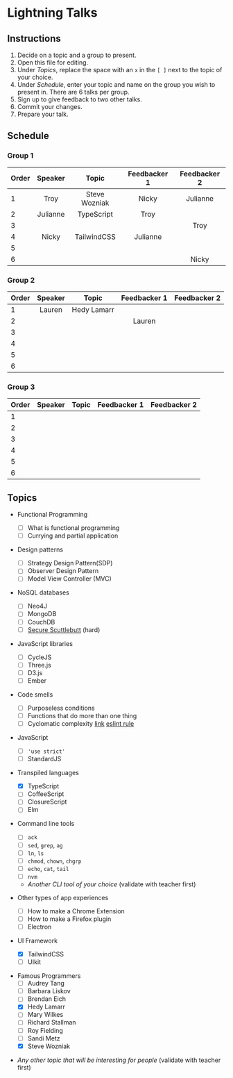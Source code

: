 # Lightning Talks

## Instructions

1. Decide on a topic and a group to present.
1. Open this file for editing.
1. Under _Topics_, replace the space with an `x` in the `[ ]` next to the topic of your choice.
1. Under _Schedule_, enter your topic and name on the group you wish to present in. There are 6 talks per group.
1. Sign up to give feedback to two other talks.
1. Commit your changes.
1. Prepare your talk.

## Schedule

### Group 1

| Order | Speaker |             Topic              | Feedbacker 1 | Feedbacker 2 |
| ----- | :-----: | :----------------------------: | :----------: | :----------: |
| 1     | Troy    | Steve Wozniak                  | Nicky        |  Julianne    |
| 2     | Julianne| TypeScript                     | Troy         |              |
| 3     |         |                                |              |  Troy        |
| 4     | Nicky   | TailwindCSS                    |  Julianne    |              |
| 5     |         |                                |              |              |
| 6     |         |                                |              |  Nicky       |

### Group 2

| Order | Speaker |             Topic              | Feedbacker 1 | Feedbacker 2 |
| ----- | :-----: | :----------------------------: | :----------: | :----------: |
| 1     | Lauren  | Hedy Lamarr                    |              |              |
| 2     |         |                                |  Lauren      |              |
| 3     |         |                                |              |              |
| 4     |         |                                |              |              |
| 5     |         |                                |              |              |
| 6     |         |                                |              |              |

### Group 3

| Order | Speaker |             Topic              | Feedbacker 1 | Feedbacker 2 |
| ----- | :-----: | :----------------------------: | :----------: | :----------: |
| 1     |         |                                |              |              |
| 2     |         |                                |              |              |
| 3     |         |                                |              |              |
| 4     |         |                                |              |              |
| 5     |         |                                |              |              |
| 6     |         |                                |              |              |

## Topics

- Functional Programming

  - [ ] What is functional programming
  - [ ] Currying and partial application

- Design patterns

  - [ ] Strategy Design Pattern(SDP)
  - [ ] Observer Design Pattern
  - [ ] Model View Controller (MVC)

- NoSQL databases

  - [ ] Neo4J
  - [ ] MongoDB
  - [ ] CouchDB
  - [ ] [Secure Scuttlebutt](https://ssbc.github.io/secure-scuttlebutt/) (hard)

- JavaScript libraries

  - [ ] CycleJS
  - [ ] Three.js
  - [ ] D3.js
  - [ ] Ember

- Code smells

  - [ ] Purposeless conditions
  - [ ] Functions that do more than one thing
  - [ ] Cyclomatic complexity [link](http://webuniverse.io/cyclomatic-complexity-refactoring-tips/) [eslint rule](http://eslint.org/docs/rules/complexity)

- JavaScript

  - [ ] `'use strict'`
  - [ ] StandardJS

- Transpiled languages

  - [X] TypeScript
  - [ ] CoffeeScript
  - [ ] ClosureScript
  - [ ] Elm

- Command line tools

  - [ ] `ack`
  - [ ] `sed`, `grep`, `ag`
  - [ ] `ln`, `ls`
  - [ ] `chmod`, `chown`, `chgrp`
  - [ ] `echo`, `cat`, `tail`
  - [ ] `nvm`
  - _Another CLI tool of your choice_ (validate with teacher first)

- Other types of app experiences

  - [ ] How to make a Chrome Extension
  - [ ] How to make a Firefox plugin
  - [ ] Electron

- UI Framework

  - [x] TailwindCSS
  - [ ] UIkit

* Famous Programmers
  - [ ] Audrey Tang
  - [ ] Barbara Liskov
  - [ ] Brendan Eich
  - [x] Hedy Lamarr
  - [ ] Mary Wilkes
  - [ ] Richard Stallman
  - [ ] Roy Fielding
  - [ ] Sandi Metz
  - [x] Steve Wozniak

- _Any other topic that will be interesting for people_ (validate with teacher first)
